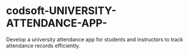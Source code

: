 # codsoft-UNIVERSITY-ATTENDANCE-APP-
Develop a university attendance app for students and instructors to track attendance records  efficiently.

